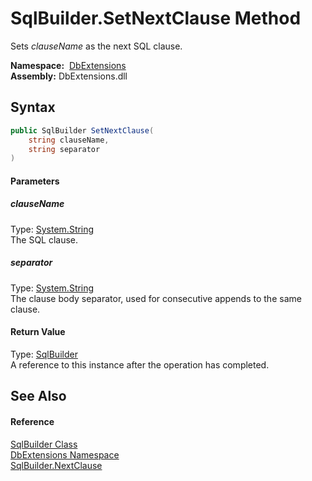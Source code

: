 SqlBuilder.SetNextClause Method
===============================
Sets *clauseName* as the next SQL clause.

  **Namespace:**  [DbExtensions][1]  
  **Assembly:** DbExtensions.dll

Syntax
------

```csharp
public SqlBuilder SetNextClause(
	string clauseName,
	string separator
)
```

#### Parameters

##### *clauseName*
Type: [System.String][2]  
The SQL clause.

##### *separator*
Type: [System.String][2]  
The clause body separator, used for consecutive appends to the same clause.

#### Return Value
Type: [SqlBuilder][3]  
A reference to this instance after the operation has completed.

See Also
--------

#### Reference
[SqlBuilder Class][3]  
[DbExtensions Namespace][1]  
[SqlBuilder.NextClause][4]  

[1]: ../README.md
[2]: https://docs.microsoft.com/dotnet/api/system.string
[3]: README.md
[4]: NextClause.md